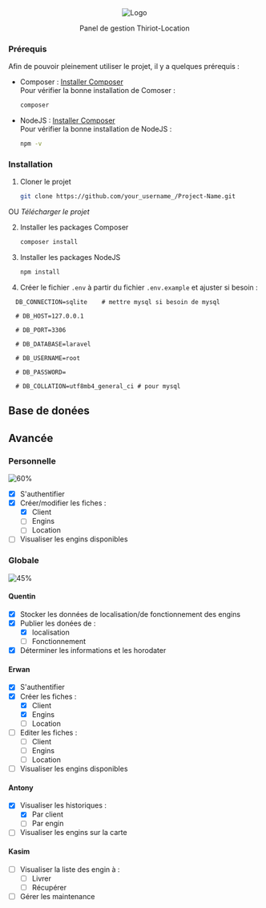 <a name="readme-top"></a>
<br />
<div align="center">
    <img src="https://thiriot-locations.com/charte/logo.png" alt="Logo">

  <p align="center">
    Panel de gestion Thiriot-Location
  </p>
</div>

### Prérequis

Afin de pouvoir pleinement utiliser le projet, il y a quelques prérequis : 
* Composer : [Installer Composer](https://getcomposer.org/) <br/>
Pour vérifier la bonne installation de Comoser : 
  ```sh
  composer
  ```
* NodeJS : [Installer Composer](https://nodejs.org/en/download) <br/>
Pour vérifier la bonne installation de NodeJS : 
  ```sh
  npm -v
  ```

### Installation

1. Cloner le projet
   ```sh
   git clone https://github.com/your_username_/Project-Name.git
   ```
OU
  *Télécharger le projet*

2. Installer les packages Composer
   ```sh
   composer install
   ```
3. Installer les packages NodeJS
   ```sh
   npm install
   ```
4. Créer le fichier ```.env``` à partir du fichier ```.env.example``` et ajuster si besoin :
```env
  DB_CONNECTION=sqlite    # mettre mysql si besoin de mysql 
  
  # DB_HOST=127.0.0.1
  
  # DB_PORT=3306
  
  # DB_DATABASE=laravel
  
  # DB_USERNAME=root
  
  # DB_PASSWORD=
  
  # DB_COLLATION=utf8mb4_general_ci # pour mysql
```
## Base de donées

## Avancée

### Personnelle

![60%](https://progress-bar.dev/60)

- [x] S'authentifier
- [x] Créer/modifier les fiches : 
    - [x] Client
    - [ ] Engins
    - [ ] Location
- [ ] Visualiser les engins disponibles

### Globale
![45%](https://progress-bar.dev/45)

#### Quentin
- [x] Stocker les données de localisation/de fonctionnement des engins
- [x] Publier les donées de : 
    - [x] localisation
    - [ ] Fonctionnement
- [x] Déterminer les informations et les horodater
#### Erwan
- [x] S'authentifier
- [x] Créer les fiches : 
    - [x] Client
    - [x] Engins
    - [ ] Location
- [ ] Editer les fiches : 
    - [ ] Client
    - [ ] Engins
    - [ ] Location
- [ ] Visualiser les engins disponibles
#### Antony
- [x] Visualiser les historiques :
  - [x] Par client
  - [ ] Par engin
- [ ] Visualiser les engins sur la carte
#### Kasim
- [ ] Visualiser la liste des engin à :
  - [ ] Livrer
  - [ ] Récupérer
- [ ] Gérer les maintenance